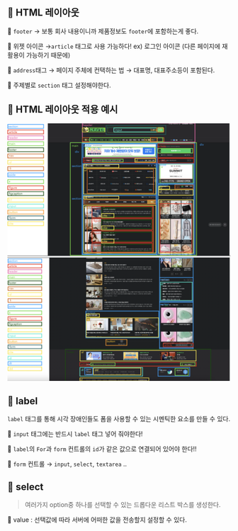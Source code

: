 ## 📌 HTML 레이아웃

🧷 `footer` → 보통 회사 내용이니까 제품정보도 `footer`에 포함하는게 좋다.

🧷 위젯 아이콘  →`article` 태그로 사용 가능하다! ex) 로그인 아이콘 (다른 페이지에 재활용이 가능하기 때문에) 

🧷 `address`태그 → 페이지 주체에 컨택하는 법 → 대표명, 대표주소등이 포함된다.

🧷 주제별로 `section` 태그 설정해야한다.
<br>

## 📌 HTML 레이아웃 적용 예시
<img src="layout1.png">
<br>
<img src="layout2.png">
<br>

## 📌 label

  `label` 태그를 통해 시각 장애인들도 폼을 사용할 수 있는 시멘틱한  요소를 만들 수 있다.

🧷 `input` 태그에는 반드시 `label` 태그 넣어 줘야한다!

🧷 `label`의 `For`과 `form` 컨트롤의 `id`가 같은 값으로 연결되어 있어야 한다!!

🧷 `form` 컨트롤 → `input`, `select`, `textarea` ..
<br>

## 📌 select

>여러가지 option중 하나를 선택할 수 있는 드롭다운 리스트 박스를 생성한다.

🧷 value : 선택값에 따라 서버에 어떠한 값을 전송할지 설정할 수 있다.
